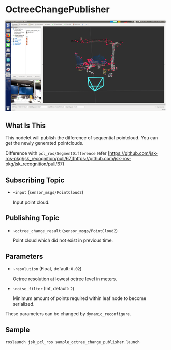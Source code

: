 # OctreeChangePublisher

![](images/octree_change_publisher.png)

## What Is This

This nodelet will publish the difference of sequential pointcloud.
You can get the newly generated pointclouds.

Difference with `pcl_ros/SegmentDifference` refer
[https://github.com/jsk-ros-pkg/jsk_recognition/pull/67](https://github.com/jsk-ros-pkg/jsk_recognition/pull/67)


## Subscribing Topic

* `~input` (`sensor_msgs/PointCloud2`)

  Input point cloud.


## Publishing Topic

* `~octree_change_result` (`sensor_msgs/PointCloud2`)

  Point cloud which did not exist in previous time.


## Parameters

* `~resolution` (Float, default: `0.02`)

  Octree resolution at lowest octree level in meters.

* `~noise_filter` (Int, default: `2`)

  Minimum amount of points required within leaf node to become serialized.

These parameters can be changed by `dynamic_reconfigure`.


## Sample

```bash
roslaunch jsk_pcl_ros sample_octree_change_publisher.launch
```
